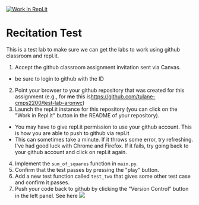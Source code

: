 [![Work in Repl.it](https://classroom.github.com/assets/work-in-replit-14baed9a392b3a25080506f3b7b6d57f295ec2978f6f33ec97e36a161684cbe9.svg)](https://classroom.github.com/online_ide?assignment_repo_id=2988730&assignment_repo_type=AssignmentRepo)
# Recitation Test

This is a test lab to make sure we can get the labs to work using github classroom and repl.it.

1. Accept the github classroom assignment invitation sent via Canvas.
  - be sure to login to github with the ID 
2. Point your browser to your github repository that was created for this assignment (e.g., for **me** this is<https://github.com/tulane-cmps2200/test-lab-aronwc>)
3. Launch the repl.it instance for this repository (you can click on the "Work in Repl.it" button in the README of your repository).
  - You may have to give repl.it permission to use your github account. This is how you are able to push to github via repl.it
  - This can sometimes take a minute. If it throws some error, try refreshing. I've had good luck with Chrome and Firefox. If it fails, try going back to your github account and click on repl.it again.
4. Implement the `sum_of_squares` function in `main.py`.
5. Confirm that the test passes by pressing the "play" button.
6. Add a new test function called `test_two` that gives some other test case and confirm it passes.
7. Push your code back to github by clicking the "Version Control" button in the left panel. See here <img src="https://codewithrepl.it/img/06-version-control-tab.png">
